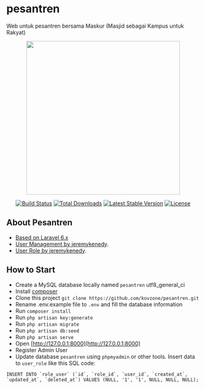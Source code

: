 # pesantren
Web untuk pesantren bersama Maskur (Masjid sebagai Kampus untuk Rakyat)

<p align="center"><img src="https://res.cloudinary.com/dtfbvvkyp/image/upload/v1566331377/laravel-logolockup-cmyk-red.svg" width="400"></p>

<p align="center">
<a href="https://travis-ci.org/laravel/framework"><img src="https://travis-ci.org/laravel/framework.svg" alt="Build Status"></a>
<a href="https://packagist.org/packages/laravel/framework"><img src="https://poser.pugx.org/laravel/framework/d/total.svg" alt="Total Downloads"></a>
<a href="https://packagist.org/packages/laravel/framework"><img src="https://poser.pugx.org/laravel/framework/v/stable.svg" alt="Latest Stable Version"></a>
<a href="https://packagist.org/packages/laravel/framework"><img src="https://poser.pugx.org/laravel/framework/license.svg" alt="License"></a>
</p>

## About Pesantren
- [Based on Laravel 6.x](https://laravel.com)
- [User Management by jeremykenedy](https://github.com/jeremykenedy/laravel-users).
- [User Role by jeremykenedy](https://github.com/jeremykenedy/laravel-roles).

## How to Start
- Create a MySQL database locally named ```pesantren``` utf8_general_ci
- Install [composer](https://getcomposer.org)
- Clone this project ```git clone https://github.com/kovzone/pesantren.git```
- Rename .env.example file to ```.env``` and fill the database information
- Run ```composer install```
- Run ```php artisan key:generate```
- Run ```php artisan migrate```
- Run ```php artisan db:seed```
- Run ```php artisan serve```
- Open [http://127.0.0.1:8000](http://127.0.0.1:8000)
- Register Admin User
- Update database ```pesantren``` using ```phpmyadmin``` or other tools. Insert data to ```user_role``` like this SQL code:
```
INSERT INTO `role_user` (`id`, `role_id`, `user_id`, `created_at`, `updated_at`, `deleted_at`) VALUES (NULL, '1', '1', NULL, NULL, NULL);
```
